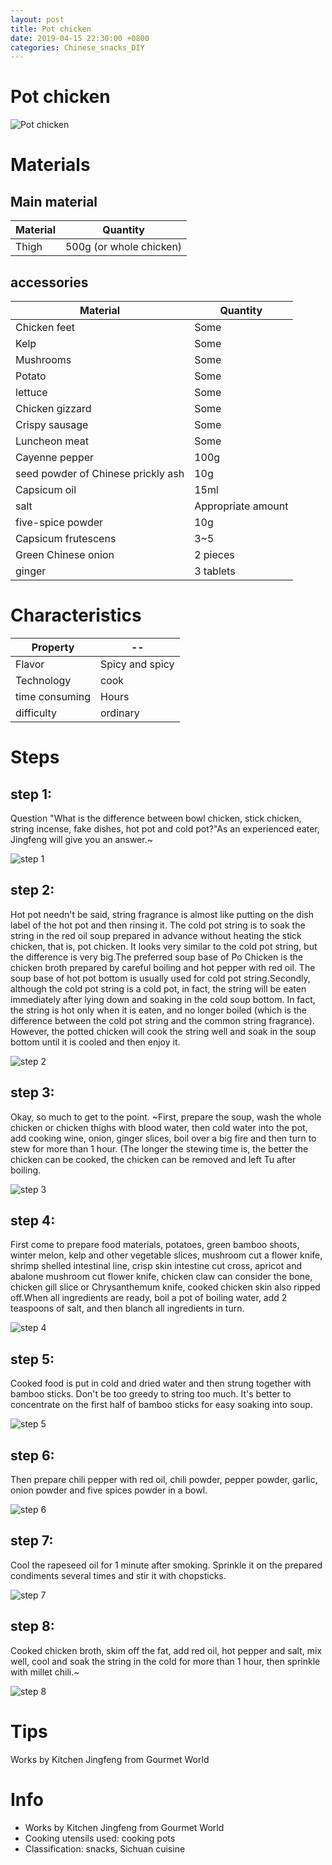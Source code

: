 ```yaml
---
layout: post
title: Pot chicken
date: 2019-04-15 22:30:00 +0800
categories: Chinese_snacks_DIY
---
```


# Pot chicken

![Pot chicken]({{site.baseurl}}/img/402307/402307.jpg)

# Materials


## Main material

Material|Quantity
--|--
Thigh|500g (or whole chicken)

## accessories

Material|Quantity
--|--
Chicken feet|Some
Kelp|Some
Mushrooms|Some
Potato|Some
lettuce|Some
Chicken gizzard|Some
Crispy sausage|Some
Luncheon meat|Some
Cayenne pepper|100g
seed powder of Chinese prickly ash|10g
Capsicum oil|15ml
salt|Appropriate amount
five-spice powder|10g
Capsicum frutescens|3~5
Green Chinese onion|2 pieces
ginger|3 tablets

# Characteristics

Property|--
--|--
Flavor|Spicy and spicy
Technology|cook
time consuming|Hours
difficulty|ordinary

# Steps

## step 1:

Question "What is the difference between bowl chicken, stick chicken, string incense, fake dishes, hot pot and cold pot?"As an experienced eater, Jingfeng will give you an answer.~

![step 1]({{site.baseurl}}/img/402307/1.jpg)

## step 2:

Hot pot needn't be said, string fragrance is almost like putting on the dish label of the hot pot and then rinsing it. The cold pot string is to soak the string in the red oil soup prepared in advance without heating the stick chicken, that is, pot chicken. It looks very similar to the cold pot string, but the difference is very big.The preferred soup base of Po Chicken is the chicken broth prepared by careful boiling and hot pepper with red oil. The soup base of hot pot bottom is usually used for cold pot string.Secondly, although the cold pot string is a cold pot, in fact, the string will be eaten immediately after lying down and soaking in the cold soup bottom. In fact, the string is hot only when it is eaten, and no longer boiled (which is the difference between the cold pot string and the common string fragrance). However, the potted chicken will cook the string well and soak in the soup bottom until it is cooled and then enjoy it.

![step 2]({{site.baseurl}}/img/402307/2.jpg)

## step 3:

Okay, so much to get to the point. ~First, prepare the soup, wash the whole chicken or chicken thighs with blood water, then cold water into the pot, add cooking wine, onion, ginger slices, boil over a big fire and then turn to stew for more than 1 hour. (The longer the stewing time is, the better the chicken can be cooked, the chicken can be removed and left Tu after boiling.

![step 3]({{site.baseurl}}/img/402307/3.jpg)

## step 4:

First come to prepare food materials, potatoes, green bamboo shoots, winter melon, kelp and other vegetable slices, mushroom cut a flower knife, shrimp shelled intestinal line, crisp skin intestine cut cross, apricot and abalone mushroom cut flower knife, chicken claw can consider the bone, chicken gill slice or Chrysanthemum knife, cooked chicken skin also ripped off.When all ingredients are ready, boil a pot of boiling water, add 2 teaspoons of salt, and then blanch all ingredients in turn.

![step 4]({{site.baseurl}}/img/402307/4.jpg)

## step 5:

Cooked food is put in cold and dried water and then strung together with bamboo sticks. Don't be too greedy to string too much. It's better to concentrate on the first half of bamboo sticks for easy soaking into soup.

![step 5]({{site.baseurl}}/img/402307/5.jpg)

## step 6:

Then prepare chili pepper with red oil, chili powder, pepper powder, garlic, onion powder and five spices powder in a bowl.

![step 6]({{site.baseurl}}/img/402307/6.jpg)

## step 7:

Cool the rapeseed oil for 1 minute after smoking. Sprinkle it on the prepared condiments several times and stir it with chopsticks.

![step 7]({{site.baseurl}}/img/402307/7.jpg)

## step 8:

Cooked chicken broth, skim off the fat, add red oil, hot pepper and salt, mix well, cool and soak the string in the cold for more than 1 hour, then sprinkle with millet chili.~

![step 8]({{site.baseurl}}/img/402307/8.jpg)

# Tips

Works by Kitchen Jingfeng from Gourmet World

# Info

- Works by Kitchen Jingfeng from Gourmet World
- Cooking utensils used: cooking pots
- Classification: snacks, Sichuan cuisine